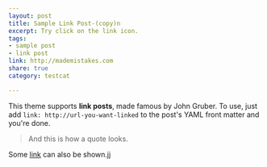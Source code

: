 ```yaml
---
layout: post
title: Sample Link Post-(copy)n
excerpt: Try click on the link icon.
tags:
- sample post
- link post
link: http://mademistakes.com
share: true
category: testcat

---
```

This theme supports **link posts**, made famous by John Gruber. To use, just add `link: http://url-you-want-linked` to the post's YAML front matter and you're done.

> And this is how a quote looks.

Some [link](http://www.mademistakes.com) can also be shown.jj